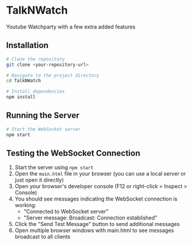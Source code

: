 # TalkNWatch
Youtube Watchparty with a few extra added features

## Installation

```bash
# Clone the repository
git clone <your-repository-url>

# Navigate to the project directory
cd TalkNWatch

# Install dependencies
npm install
```

## Running the Server

```bash
# Start the WebSocket server
npm start
```

## Testing the WebSocket Connection

1. Start the server using `npm start`
2. Open the `main.html` file in your browser (you can use a local server or just open it directly)
3. Open your browser's developer console (F12 or right-click > Inspect > Console)
4. You should see messages indicating the WebSocket connection is working:
   - "Connected to WebSocket server"
   - "Server message: Broadcast: Connection established"
5. Click the "Send Test Message" button to send additional messages
6. Open multiple browser windows with main.html to see messages broadcast to all clients
